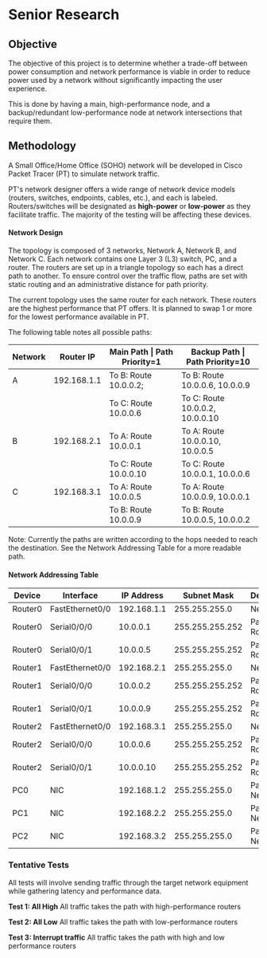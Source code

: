 # Senior Research
## Objective
The objective of this project is to determine whether a trade-off between power consumption and network performance is viable in order to reduce power used by a network without significantly impacting the user experience.

This is done by having a main, high-performance node, and a backup/redundant low-performance node at network intersections that require them.

## Methodology
A Small Office/Home Office (SOHO) network will be developed in Cisco Packet Tracer (PT) to simulate network traffic. 

PT's network designer offers a wide range of network device models (routers, switches, endpoints, cables, etc.), and each is labeled. Routers/switches will be designated as **high-power** or **low-power** as they facilitate traffic. The majority of the testing will be affecting these devices.

#### Network Design
The topology is composed of 3 networks, Network A, Network B, and Network C. Each network contains one Layer 3 (L3) switch, PC, and a router.
The routers are set up in a triangle topology so each has a direct path to another. To ensure control over the traffic flow, paths are set with static routing and an administrative distance for path priority. 

The current topology uses the same router for each network. These routers are the highest performance that PT offers. It is planned to swap 1 or more for the lowest performance available in PT.

The following table notes all possible paths:

| Network | Router IP   | Main Path \| Path Priority=1 | Backup Path \| Path Priority=10 |
| ------- | ----------- | ---------------------------- | ------------------------------- |
| A       | 192.168.1.1 | To B: Route 10.0.0.2;        | To B: Route 10.0.0.6, 10.0.0.9  |
|         |             | To C: Route 10.0.0.6         | To C: Route 10.0.0.2, 10.0.0.10 |
| B       | 192.168.2.1 | To A: Route 10.0.0.1         | To A: Route 10.0.0.10, 10.0.0.5 |
|         |             | To C: Route 10.0.0.10        | To C: Route 10.0.0.1, 10.0.0.6  |
| C       | 192.168.3.1 | To A: Route 10.0.0.5         | To A: Route 10.0.0.9, 10.0.0.1  |
|         |             | To B: Route 10.0.0.9         | To B: Route 10.0.0.5, 10.0.0.2  |
Note: Currently the paths are written according to the hops needed to reach the destination. See the Network Addressing Table for a more readable path.

#### Network Addressing Table

| Device  | Interface       | IP Address  | Subnet Mask     | Description       |
| ------- | --------------- | ----------- | --------------- | ----------------- |
| Router0 | FastEthernet0/0 | 192.168.1.1 | 255.255.255.0   | Network A         |
| Router0 | Serial0/0/0     | 10.0.0.1    | 255.255.255.252 | Path to Router1   |
| Router0 | Serial0/0/1     | 10.0.0.5    | 255.255.255.252 | Path to Router2   |
| Router1 | FastEthernet0/0 | 192.168.2.1 | 255.255.255.0   | Network B         |
| Router1 | Serial0/0/0     | 10.0.0.2    | 255.255.255.252 | Path to Router0   |
| Router1 | Serial0/0/1     | 10.0.0.9    | 255.255.255.252 | Path to Router2   |
| Router2 | FastEthernet0/0 | 192.168.3.1 | 255.255.255.0   | Network C         |
| Router2 | Serial0/0/0     | 10.0.0.6    | 255.255.255.252 | Path to Router0   |
| Router2 | Serial0/0/1     | 10.0.0.10   | 255.255.255.252 | Path to Router1   |
| PC0     | NIC             | 192.168.1.2 | 255.255.255.0   | Part of Network A |
| PC1     | NIC             | 192.168.2.2 | 255.255.255.0   | Part of Network B |
| PC2     | NIC             | 192.168.3.2 | 255.255.255.0   | Part of Network C |

### Tentative Tests
All tests will involve sending traffic through the target network equipment while gathering latency and performance data.

**Test 1: All High** 
All traffic takes the path with high-performance routers

**Test 2: All Low** 
All traffic takes the path with low-performance routers

**Test 3: Interrupt traffic**
All traffic takes the path with high and low performance routers​

